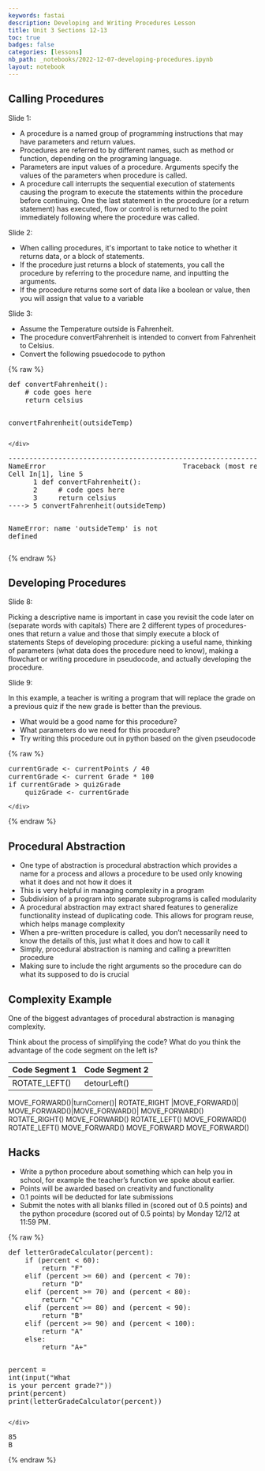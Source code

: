 ```yaml
---
keywords: fastai
description: Developing and Writing Procedures Lesson
title: Unit 3 Sections 12-13
toc: true
badges: false
categories: [lessons]
nb_path: _notebooks/2022-12-07-developing-procedures.ipynb
layout: notebook
---
```


<!--
#################################################
### THIS FILE WAS AUTOGENERATED! DO NOT EDIT! ###
#################################################
# file to edit: _notebooks/2022-12-07-developing-procedures.ipynb
-->

<div class="container" id="notebook-container">
        
<div class="cell border-box-sizing text_cell rendered"><div class="inner_cell">
<div class="text_cell_render border-box-sizing rendered_html">
<h2 id="Calling-Procedures">Calling Procedures<a class="anchor-link" href="#Calling-Procedures"> </a></h2><p>Slide 1:</p>
<ul>
<li>A procedure is a named group of programming instructions that may have parameters and return values.</li>
<li>Procedures are referred to by different names, such as method or function, depending on the programing language.</li>
<li>Parameters are input values of a procedure. Arguments specify the values of the parameters when procedure is called.</li>
<li>A procedure call interrupts the sequential execution of statements causing the program to execute the statements within the procedure before continuing. One the last statement in the procedure (or a return statement) has executed, flow or control is returned to the point immediately following where the procedure was called.</li>
</ul>
<p>Slide 2:</p>
<ul>
<li>When calling procedures, it's important to take notice to whether it returns data, or a block of statements.</li>
<li>If the procedure just returns a block of statements, you call the procedure by referring to the procedure name, and inputting the arguments.</li>
<li>If the procedure returns some sort of data like a boolean or value, then you will assign that value to a variable</li>
</ul>
<p>Slide 3:</p>
<ul>
<li>Assume the Temperature outside is Fahrenheit. </li>
<li>The procedure convertFahrenheit is intended to convert from Fahrenheit to Celsius.</li>
<li>Convert the following psuedocode to python</li>
</ul>

</div>
</div>
</div>
    {% raw %}
    
<div class="cell border-box-sizing code_cell rendered">
<div class="input">

<div class="inner_cell">
    <div class="input_area">
<div class=" highlight hl-ipython3"><pre><span></span><span class="k">def</span> <span class="nf">convertFahrenheit</span><span class="p">():</span>
    <span class="c1"># code goes here</span>
    <span class="k">return</span> <span class="n">celsius</span>

<span class="n">convertFahrenheit</span><span class="p">(</span><span class="n">outsideTemp</span><span class="p">)</span>
</pre></div>

    </div>
</div>
</div>

<div class="output_wrapper">
<div class="output">

<div class="output_area">

<div class="output_subarea output_text output_error">
<pre>
<span class="ansi-red-fg">---------------------------------------------------------------------------</span>
<span class="ansi-red-fg">NameError</span>                                 Traceback (most recent call last)
Cell <span class="ansi-green-fg">In[1], line 5</span>
<span class="ansi-green-intense-fg ansi-bold">      1</span> def convertFahrenheit():
<span class="ansi-green-intense-fg ansi-bold">      2</span>     # code goes here
<span class="ansi-green-intense-fg ansi-bold">      3</span>     return celsius
<span class="ansi-green-fg">----&gt; 5</span> convertFahrenheit(outsideTemp)

<span class="ansi-red-fg">NameError</span>: name &#39;outsideTemp&#39; is not defined</pre>
</div>
</div>

</div>
</div>

</div>
    {% endraw %}

<div class="cell border-box-sizing text_cell rendered"><div class="inner_cell">
<div class="text_cell_render border-box-sizing rendered_html">
<h2 id="Developing-Procedures">Developing Procedures<a class="anchor-link" href="#Developing-Procedures"> </a></h2><p>Slide 8:</p>
<p>Picking a descriptive name is important in case you revisit the code later on (separate words with capitals)
There are 2 different types of procedures- ones that return a value and those that simply execute a block of statements
Steps of developing procedure: picking a useful name, thinking of parameters (what data does the procedure need to know), making a flowchart or writing procedure in pseudocode, and actually developing the procedure.</p>
<p>Slide 9:</p>
<p>In this example, a teacher is writing a program that will replace the grade on a previous quiz if the new grade is better than the previous.</p>
<ul>
<li>What would be a good name for this procedure?</li>
<li>What parameters do we need for this procedure?</li>
<li>Try writing this procedure out in python based on the given pseudocode</li>
</ul>

</div>
</div>
</div>
    {% raw %}
    
<div class="cell border-box-sizing code_cell rendered">
<div class="input">

<div class="inner_cell">
    <div class="input_area">
<div class=" highlight hl-ipython3"><pre><span></span><span class="n">currentGrade</span> <span class="o">&lt;-</span> <span class="n">currentPoints</span> <span class="o">/</span> <span class="mi">40</span>
<span class="n">currentGrade</span> <span class="o">&lt;-</span> <span class="n">current</span> <span class="n">Grade</span> <span class="o">*</span> <span class="mi">100</span>
<span class="k">if</span> <span class="n">currentGrade</span> <span class="o">&gt;</span> <span class="n">quizGrade</span>
    <span class="n">quizGrade</span> <span class="o">&lt;-</span> <span class="n">currentGrade</span>
</pre></div>

    </div>
</div>
</div>

</div>
    {% endraw %}

<div class="cell border-box-sizing text_cell rendered"><div class="inner_cell">
<div class="text_cell_render border-box-sizing rendered_html">
<h2 id="Procedural-Abstraction">Procedural Abstraction<a class="anchor-link" href="#Procedural-Abstraction"> </a></h2><ul>
<li>One type of abstraction is procedural abstraction which provides a name for a process and allows a procedure to be used only knowing what it does and not how it does it</li>
<li>This is very helpful in managing complexity in a program</li>
<li>Subdivision of a program into separate subprograms is called modularity</li>
<li>A procedural abstraction may extract shared features to generalize functionality instead of duplicating code. This allows for program reuse, which helps manage complexity</li>
<li>When a pre-written procedure is called, you don’t necessarily need to know the details of this, just what it does and how to call it</li>
<li>Simply, procedural abstraction is naming and calling a prewritten procedure</li>
<li>Making sure to include the right arguments so the procedure can do what its supposed to do is crucial</li>
</ul>

</div>
</div>
</div>
<div class="cell border-box-sizing text_cell rendered"><div class="inner_cell">
<div class="text_cell_render border-box-sizing rendered_html">
<h2 id="Complexity-Example">Complexity Example<a class="anchor-link" href="#Complexity-Example"> </a></h2><p>One of the biggest advantages of procedural abstraction is managing complexity.</p>
<p>Think about the process of simplifying the code?
What do you think the advantage of the code segment on the left is?</p>
<table>
<thead><tr>
<th>Code Segment 1</th>
<th>Code Segment 2</th>
</tr>
</thead>
<tbody>
<tr>
<td>ROTATE_LEFT()</td>
<td>detourLeft()</td>
</tr>
</tbody>
</table>
<p>MOVE_FORWARD()|turnCorner()| 
ROTATE_RIGHT  |MOVE_FORWARD()| 
MOVE_FORWARD()|MOVE_FORWARD()|
MOVE_FORWARD()
ROTATE_RIGHT()
MOVE_FORWARD()
ROTATE_LEFT()
MOVE_FORWARD()
ROTATE_LEFT()
MOVE_FORWARD()
MOVE_FORWARD
MOVE_FORWARD()</p>

</div>
</div>
</div>
<div class="cell border-box-sizing text_cell rendered"><div class="inner_cell">
<div class="text_cell_render border-box-sizing rendered_html">
<h2 id="Hacks">Hacks<a class="anchor-link" href="#Hacks"> </a></h2><ul>
<li>Write a python procedure about something which can help you in school, for example the teacher’s function we spoke about earlier.</li>
<li>Points will be awarded based on creativity and functionality</li>
<li>0.1 points will be deducted for late submissions</li>
<li>Submit the notes with all blanks filled in (scored out of 0.5 points) and the python procedure (scored out of 0.5 points) by Monday 12/12 at 11:59 PM.</li>
</ul>

</div>
</div>
</div>
    {% raw %}
    
<div class="cell border-box-sizing code_cell rendered">
<div class="input">

<div class="inner_cell">
    <div class="input_area">
<div class=" highlight hl-ipython3"><pre><span></span><span class="k">def</span> <span class="nf">letterGradeCalculator</span><span class="p">(</span><span class="n">percent</span><span class="p">):</span>
    <span class="k">if</span> <span class="p">(</span><span class="n">percent</span> <span class="o">&lt;</span> <span class="mi">60</span><span class="p">):</span>
        <span class="k">return</span> <span class="s2">&quot;F&quot;</span>
    <span class="k">elif</span> <span class="p">(</span><span class="n">percent</span> <span class="o">&gt;=</span> <span class="mi">60</span><span class="p">)</span> <span class="ow">and</span> <span class="p">(</span><span class="n">percent</span> <span class="o">&lt;</span> <span class="mi">70</span><span class="p">):</span>
        <span class="k">return</span> <span class="s2">&quot;D&quot;</span>
    <span class="k">elif</span> <span class="p">(</span><span class="n">percent</span> <span class="o">&gt;=</span> <span class="mi">70</span><span class="p">)</span> <span class="ow">and</span> <span class="p">(</span><span class="n">percent</span> <span class="o">&lt;</span> <span class="mi">80</span><span class="p">):</span>
        <span class="k">return</span> <span class="s2">&quot;C&quot;</span>
    <span class="k">elif</span> <span class="p">(</span><span class="n">percent</span> <span class="o">&gt;=</span> <span class="mi">80</span><span class="p">)</span> <span class="ow">and</span> <span class="p">(</span><span class="n">percent</span> <span class="o">&lt;</span> <span class="mi">90</span><span class="p">):</span>
        <span class="k">return</span> <span class="s2">&quot;B&quot;</span>
    <span class="k">elif</span> <span class="p">(</span><span class="n">percent</span> <span class="o">&gt;=</span> <span class="mi">90</span><span class="p">)</span> <span class="ow">and</span> <span class="p">(</span><span class="n">percent</span> <span class="o">&lt;</span> <span class="mi">100</span><span class="p">):</span>
        <span class="k">return</span> <span class="s2">&quot;A&quot;</span>
    <span class="k">else</span><span class="p">:</span>
        <span class="k">return</span> <span class="s2">&quot;A+&quot;</span>

<span class="n">percent</span> <span class="o">=</span> <span class="nb">int</span><span class="p">(</span><span class="nb">input</span><span class="p">(</span><span class="s2">&quot;What is your percent grade?&quot;</span><span class="p">))</span>
<span class="nb">print</span><span class="p">(</span><span class="n">percent</span><span class="p">)</span>
<span class="nb">print</span><span class="p">(</span><span class="n">letterGradeCalculator</span><span class="p">(</span><span class="n">percent</span><span class="p">))</span>
</pre></div>

    </div>
</div>
</div>

<div class="output_wrapper">
<div class="output">

<div class="output_area">

<div class="output_subarea output_stream output_stdout output_text">
<pre>85
B
</pre>
</div>
</div>

</div>
</div>

</div>
    {% endraw %}

</div>
 

